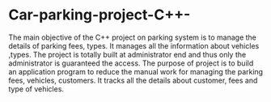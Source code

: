 # Car-parking-project-C++-
The main objective of the C++ project on parking system is to manage the details of parking fees, types. It manages all the information about vehicles ,types. The project is totally built  at administrator end and thus only the administrator is guaranteed the access. The purpose of project is to build an application program to reduce the manual work for managing the parking fees, vehicles, customers. It tracks all the details about customer, fees and type of vehicles.
